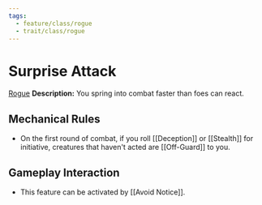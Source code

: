 ```yaml
---
tags:
  - feature/class/rogue
  - trait/class/rogue
---
```

# Surprise Attack

[Rogue](Rogue.md "Class Trait")
**Description:** You spring into combat faster than foes can react.

## Mechanical Rules

- On the first round of combat, if you roll [[Deception]] or [[Stealth]] for initiative, creatures that haven't acted are [[Off-Guard]] to you.

## Gameplay Interaction

- This feature can be activated by [[Avoid Notice]].
